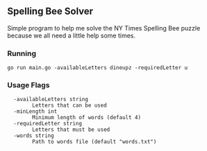## Spelling Bee Solver
Simple program to help me solve the NY Times Spelling Bee puzzle because we all need a little help some times.

### Running

```
go run main.go -availableLetters dineupz -requiredLetter u
```

### Usage Flags
```
  -availableLetters string
        Letters that can be used
  -minLength int
        Minimum length of words (default 4)
  -requiredLetter string
        Letters that must be used
  -words string
        Path to words file (default "words.txt")
```
